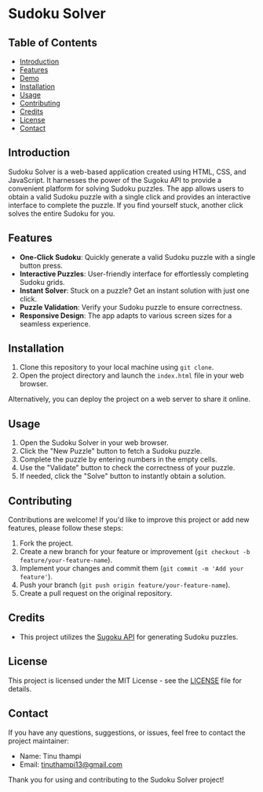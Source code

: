# Sudoku Solver


## Table of Contents
- [Introduction](#introduction)
- [Features](#features)
- [Demo](#demo)
- [Installation](#installation)
- [Usage](#usage)
- [Contributing](#contributing)
- [Credits](#credits)
- [License](#license)
- [Contact](#contact)

## Introduction
Sudoku Solver is a web-based application created using HTML, CSS, and JavaScript. It harnesses the power of the Sugoku API to provide a convenient platform for solving Sudoku puzzles. The app allows users to obtain a valid Sudoku puzzle with a single click and provides an interactive interface to complete the puzzle. If you find yourself stuck, another click solves the entire Sudoku for you.

## Features
- **One-Click Sudoku**: Quickly generate a valid Sudoku puzzle with a single button press.
- **Interactive Puzzles**: User-friendly interface for effortlessly completing Sudoku grids.
- **Instant Solver**: Stuck on a puzzle? Get an instant solution with just one click.
- **Puzzle Validation**: Verify your Sudoku puzzle to ensure correctness.
- **Responsive Design**: The app adapts to various screen sizes for a seamless experience.


## Installation
1. Clone this repository to your local machine using `git clone`.
2. Open the project directory and launch the `index.html` file in your web browser.

Alternatively, you can deploy the project on a web server to share it online.

## Usage
1. Open the Sudoku Solver in your web browser.
2. Click the "New Puzzle" button to fetch a Sudoku puzzle.
3. Complete the puzzle by entering numbers in the empty cells.
4. Use the "Validate" button to check the correctness of your puzzle.
5. If needed, click the "Solve" button to instantly obtain a solution.

## Contributing
Contributions are welcome! If you'd like to improve this project or add new features, please follow these steps:
1. Fork the project.
2. Create a new branch for your feature or improvement (`git checkout -b feature/your-feature-name`).
3. Implement your changes and commit them (`git commit -m 'Add your feature'`).
4. Push your branch (`git push origin feature/your-feature-name`).
5. Create a pull request on the original repository.

## Credits
- This project utilizes the [Sugoku API](https://sugoku.herokuapp.com) for generating Sudoku puzzles.

## License
This project is licensed under the MIT License - see the [LICENSE](LICENSE) file for details.

## Contact
If you have any questions, suggestions, or issues, feel free to contact the project maintainer:
- Name: Tinu thampi
- Email: tinuthampi13@gmail.com

Thank you for using and contributing to the Sudoku Solver project!
